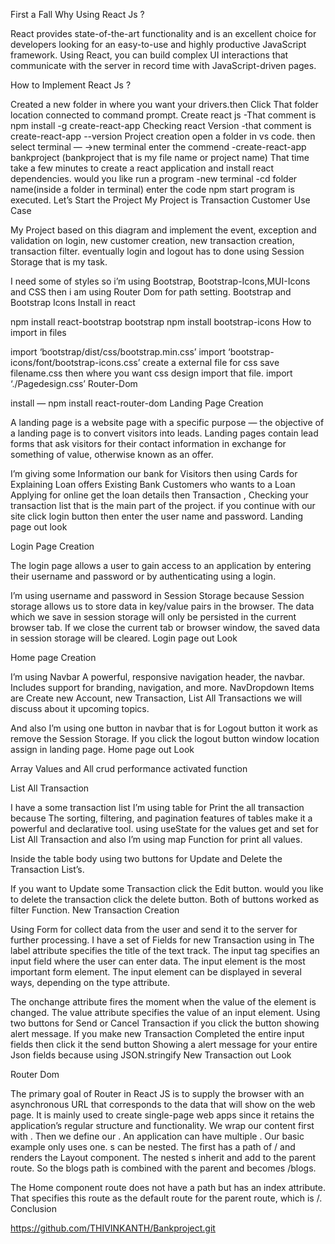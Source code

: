 First a Fall Why Using React Js ?

React provides state-of-the-art functionality and is an excellent choice for developers looking for an easy-to-use and highly productive JavaScript framework. Using React, you can build complex UI interactions that communicate with the server in record time with JavaScript-driven pages.

How to Implement React Js ?

Created a new folder in where you want your drivers.then Click That folder location connected to command prompt.
Create react js -That comment is npm install -g create-react-app
Checking react Version -that comment is create-react-app --version
Project creation open a folder in vs code. then select terminal — ->new terminal enter the commend -create-react-app bankproject (bankproject that is my file name or project name)
That time take a few minutes to create a react application and install react dependencies.
would you like run a program -new terminal -cd folder name(inside a folder in terminal) enter the code npm start program is executed.
Let’s Start the Project
My Project is Transaction Customer Use Case

My Project based on this diagram and implement the event, exception and validation on login, new customer creation, new transaction creation, transaction filter. eventually login and logout has to done using Session Storage that is my task.

I need some of styles so i’m using Bootstrap, Bootstrap-Icons,MUI-Icons and CSS then i am using Router Dom for path setting.
Bootstrap and Bootstrap Icons Install in react

npm install react-bootstrap bootstrap
npm install bootstrap-icons
How to import in files

import ‘bootstrap/dist/css/bootstrap.min.css’
import ‘bootstrap-icons/font/bootstrap-icons.css’
create a external file for css save filename.css then where you want css design import that file.
import ‘./Pagedesign.css’
Router-Dom

install — npm install react-router-dom
Landing Page Creation

A landing page is a website page with a specific purpose — the objective of a landing page is to convert visitors into leads.
Landing pages contain lead forms that ask visitors for their contact information in exchange for something of value, otherwise known as an offer.

I’m giving some Information our bank for Visitors then using Cards for Explaining Loan offers
Existing Bank Customers who wants to a Loan Applying for online get the loan details then Transaction , Checking your transaction list that is the main part of the project. if you continue with our site click login button then enter the user name and password.
Landing page out look

Login Page Creation

The login page allows a user to gain access to an application by entering their username and password or by authenticating using a login.

I’m using username and password in Session Storage because Session storage allows us to store data in key/value pairs in the browser. The data which we save in session storage will only be persisted in the current browser tab.
If we close the current tab or browser window, the saved data in session storage will be cleared.
Login page out Look

Home page Creation

I’m using Navbar A powerful, responsive navigation header, the navbar. Includes support for branding, navigation, and more.
NavDropdown Items are Create new Account, new Transaction, List All Transactions we will discuss about it upcoming topics.

And also I’m using one button in navbar that is for Logout button it work as remove the Session Storage.
If you click the logout button window location assign in landing page.
Home page out Look

Array Values and All crud performance activated function


List All Transaction

I have a some transaction list I’m using table for Print the all transaction because The sorting, filtering, and pagination features of tables make it a powerful and declarative tool.
using useState for the values get and set for List All Transaction and also I’m using map Function for print all values.

Inside the table body using two buttons for Update and Delete the Transaction List’s.

If you want to Update some Transaction click the Edit button.
would you like to delete the transaction click the delete button.
Both of buttons worked as filter Function.
New Transaction Creation

Using Form for collect data from the user and send it to the server for further processing.
I have a set of Fields for new Transaction using in The label attribute specifies the title of the text track.
The input tag specifies an input field where the user can enter data. The input element is the most important form element. The input element can be displayed in several ways, depending on the type attribute.

The onchange attribute fires the moment when the value of the element is changed.
The value attribute specifies the value of an input element.
Using two buttons for Send or Cancel Transaction if you click the button showing alert message.
If you make new Transaction Completed the entire input fields then click it the send button Showing a alert message for your entire Json fields because using JSON.stringify
New Transaction out Look

Router Dom

The primary goal of Router in React JS is to supply the browser with an asynchronous URL that corresponds to the data that will show on the web page. It is mainly used to create single-page web apps since it retains the application’s regular structure and functionality.
We wrap our content first with <BrowserRouter>.
Then we define our <Routes>. An application can have multiple <Routes>. Our basic example only uses one.
<Route>s can be nested. The first <Route> has a path of / and renders the Layout component.
The nested <Route>s inherit and add to the parent route. So the blogs path is combined with the parent and becomes /blogs.

The Home component route does not have a path but has an index attribute. That specifies this route as the default route for the parent route, which is /.
Conclusion

https://github.com/THIVINKANTH/Bankproject.git
